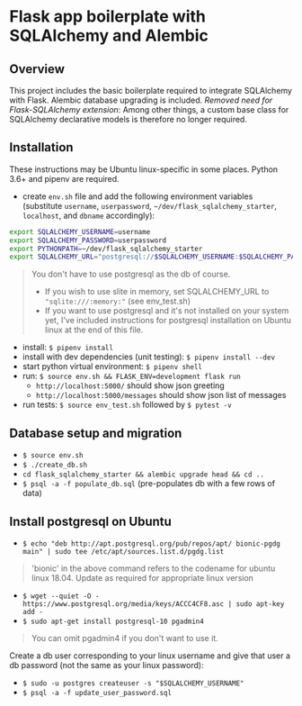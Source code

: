 <h1>Flask app boilerplate with SQLAlchemy and Alembic</h1>

<h2>Overview</h2>

This project includes the basic boilerplate required to integrate SQLAlchemy with Flask. Alembic database upgrading is included. _Removed need for Flask-SQLAlchemy extension_: Among other things, a custom base class for SQLAlchemy declarative models is therefore no longer required. 

<h2>Installation</h2>

These instructions may be Ubuntu linux-specific in some places. Python 3.6+ and pipenv are required.

 * create `env.sh` file and add the following environment variables (substitute `username`, `userpassword`, `~/dev/flask_sqlalchemy_starter`, `localhost`, and `dbname` accordingly): 

 ```bash
 export SQLALCHEMY_USERNAME=username
 export SQLALCHEMY_PASSWORD=userpassword
 export PYTHONPATH=~/dev/flask_sqlalchemy_starter 
 export SQLALCHEMY_URL="postgresql://$SQLALCHEMY_USERNAME:$SQLALCHEMY_PASSWORD@localhost/dbname"
```
> You don't have to use postgresql as the db of course. 
> * If you wish to use slite in memory, set SQLALCHEMY_URL to `"sqlite:///:memory:"` (see env_test.sh) 
> * If you want to use postgresql and it's not installed on your system yet, I've included instructions for postgresql installation on Ubuntu linux at the end of this file.

* install: `$ pipenv install`
* install with dev dependencies (unit testing): `$ pipenv install --dev`
* start python virtual environment: `$ pipenv shell`
* run: `$ source env.sh && FLASK_ENV=development flask run` 
  * `http://localhost:5000/` should show json greeting
  * `http://localhost:5000/messages` should show json list of messages
* run tests: `$ source env_test.sh` followed by `$ pytest -v`

<h2>Database setup and migration</h2>

* `$ source env.sh`
* `$ ./create_db.sh`
* `cd flask_sqlalchemy_starter && alembic upgrade head && cd ..`
* `$ psql -a -f populate_db.sql` (pre-populates db with a few rows of data)

<h2>Install postgresql on Ubuntu</h2>

* `$ echo "deb http://apt.postgresql.org/pub/repos/apt/ bionic-pgdg main" | sudo tee /etc/apt/sources.list.d/pgdg.list`

>'bionic' in the above command refers to the codename for ubuntu linux 18.04. Update as required for appropriate linux version

* `$ wget --quiet -O - https://www.postgresql.org/media/keys/ACCC4CF8.asc | sudo apt-key add -`
* `$ sudo apt-get install postgresql-10 pgadmin4`

> You can omit pgadmin4 if you don't want to use it. 

Create a db user corresponding to your linux username and give that user a db password (not the same as your linux password):

* `$ sudo -u postgres createuser -s "$SQLALCHEMY_USERNAME"`
* `$ psql -a -f update_user_password.sql`

